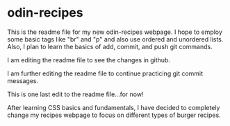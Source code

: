 # odin-recipes

This is the readme file for my new odin-recipes webpage.
I hope to employ some basic tags like "br" and "p" and also use ordered and unordered lists.
Also, I plan to learn the basics of add, commit, and push git commands.

<!--Editing: Adding the information below to readme-->
I am editing the readme file to see the changes in github.

<!--Editing: Further editing readme file-->
I am further editing the readme file to continue practicing git commit messages.

<!--Editing: One last edit to the readme file-->
This is one last edit to the readme file...for now!

<!--Editing: Re-editing and changing original webpage-->
After learning CSS basics and fundamentals, I have decided to completely change my recipes webpage to focus on different types of burger recipes.
